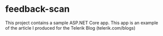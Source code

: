 # feedback-scan
This project contains a sample ASP.NET Core app. This app is an example of the article I produced for the Telerik Blog (telerik.com/blogs)
